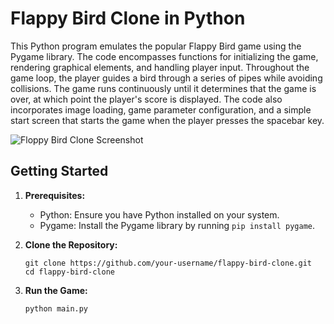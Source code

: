 # Flappy Bird Clone in Python
This Python program emulates the popular Flappy Bird game using the Pygame library. The code encompasses functions for initializing the game, rendering graphical elements, and handling player input. Throughout the game loop, the player guides a bird through a series of pipes while avoiding collisions. The game runs continuously until it determines that the game is over, at which point the player's score is displayed. The code also incorporates image loading, game parameter configuration, and a simple start screen that starts the game when the player presses the spacebar key.

![Floppy Bird Clone Screenshot](https://github.com/c0olade/Software-Engineering-Journey/blob/main/Mini-Projects/Floppy%20Bird%20Clone/images/Flappy.gif)

## Getting Started

1. **Prerequisites:**
   - Python: Ensure you have Python installed on your system.
   - Pygame: Install the Pygame library by running `pip install pygame`.

2. **Clone the Repository:**
   ```shell
   git clone https://github.com/your-username/flappy-bird-clone.git
   cd flappy-bird-clone
3. **Run the Game:**
   ```shell
   python main.py
   ```
